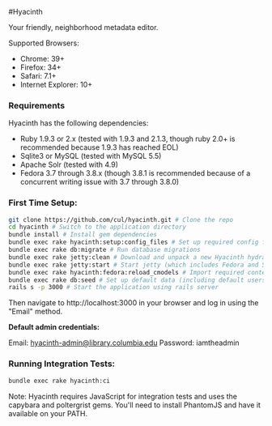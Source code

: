 #Hyacinth

Your friendly, neighborhood metadata editor.

Supported Browsers:
- Chrome: 39+
- Firefox: 34+
- Safari: 7.1+
- Internet Explorer: 10+

### Requirements
Hyacinth has the following dependencies:
- Ruby 1.9.3 or 2.x (tested with 1.9.3 and 2.1.3, though ruby 2.0+ is recommended because 1.9.3 has reached EOL)
- Sqlite3 or MySQL (tested with MySQL 5.5)
- Apache Solr (tested with 4.9)
- Fedora 3.7 through 3.8.x (though 3.8.1 is recommended because of a concurrent writing issue with 3.7 through 3.8.0)

### First Time Setup:
```sh
git clone https://github.com/cul/hyacinth.git # Clone the repo
cd hyacinth # Switch to the application directory
bundle install # Install gem dependencies
bundle exec rake hyacinth:setup:config_files # Set up required config files
bundle exec rake db:migrate # Run database migrations
bundle exec rake jetty:clean # Download and unpack a new Hyacinth hydra-jetty instance
bundle exec rake jetty:start # Start jetty (which includes Fedora and Solr, running on port 9983)
bundle exec rake hyacinth:fedora:reload_cmodels # Import required content models into Fedora
bundle exec rake db:seed # Set up default data (including default users)
rails s -p 3000 # Start the application using rails server
```

Then navigate to http://localhost:3000 in your browser and log in using the "Email" method.

**Default admin credentials:**

Email: hyacinth-admin@library.columbia.edu
Password: iamtheadmin

### Running Integration Tests:

```sh
bundle exec rake hyacinth:ci
```

Note: Hyacinth requires JavaScript for integration tests and uses the capybara and poltergrist gems.  You'll need to install PhantomJS and have it available on your PATH.
